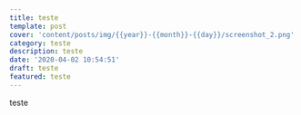 ```yaml
---
title: teste
template: post
cover: 'content/posts/img/{{year}}-{{month}}-{{day}}/screenshot_2.png'
category: teste
description: teste
date: '2020-04-02 10:54:51'
draft: teste
featured: teste
---
```

teste